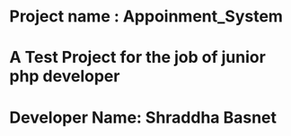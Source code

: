 # Project name : Appoinment_System
# A Test Project for the job of junior php developer
# Developer Name: Shraddha Basnet